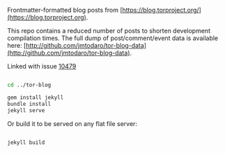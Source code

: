 Frontmatter-formatted blog posts from [https://blog.torproject.org/](https://blog.torproject.org).

This repo contains a reduced number of posts to shorten development compilation times. The full dump of post/comment/event data is available here: [http://github.com/jmtodaro/tor-blog-data](http://github.com/jmtodaro/tor-blog-data).

Linked with issue [10479](https://trac.torproject.org/projects/tor/ticket/10479)

```bash

cd ../tor-blog

gem install jekyll
bundle install
jekyll serve

```

Or build it to be served on any flat file server:

```bash

jekyll build

```
